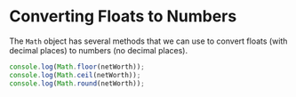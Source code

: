# Converting Floats to Numbers

The `Math` object has several methods that we can use to convert floats (with decimal places) to numbers (no decimal places).

```javascript
console.log(Math.floor(netWorth));
console.log(Math.ceil(netWorth));
console.log(Math.round(netWorth));
```
